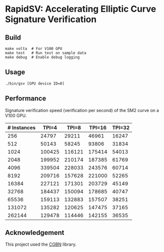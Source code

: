 # RapidSV: Accelerating Elliptic Curve Signature Verification

## Build

```
make volta  # For V100 GPU
make test   # Run test on sample data
make debug  # Enable debug logging
```

## Usage

```
./bin/gsv [GPU device ID=0]
```

## Performance

Signature verification speed (verification per second) of the SM2 curve on a V100 GPU.

| \# Instances | TPI=4  | TPI=8  | TPI=16 | TPI=32 |
|-----------|--------|--------|--------|--------|
| 256       | 24797  | 29211  | 46961  | 16247  |
| 512       | 50143  | 58245  | 93806  | 31834  |
| 1024      | 100425 | 116121 | 175414 | 54013  |
| 2048      | 199952 | 210174 | 187385 | 61769  |
| 4096      | 339504 | 228033 | 243576 | 60714  |
| 8192      | 209716 | 157628 | 221000 | 52265  |
| 16384     | 227121 | 171301 | 203729 | 45149  |
| 32768     | 184437 | 150094 | 178685 | 40747  |
| 65536     | 159113 | 132883 | 157507 | 38251  |
| 131072    | 135282 | 120625 | 147475 | 37165  |
| 262144    | 129478 | 114446 | 142155 | 36535  |

## Acknowledgement
This project used the [CGBN](https://github.com/NVlabs/CGBN) library.
